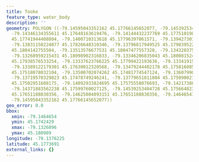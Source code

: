 ```yaml
---
title: Tooke
feature_type: water_body
description: ''
geometry: POLYGON ((-79.14595043352162 45.17766145652077, -79.14539253404728 45.17690516425235,
  -79.14346134355611 45.17648163619476, -79.14144432237769 45.17751019887093, -79.14028560808354
  45.17741944408804, -79.1400710313618 45.17796397061571, -79.1394273011984 45.17775221091794,
  -79.13831150224877 45.17826648310346, -79.13796817949525 45.17983952213055, -79.13565075090602
  45.1804142755504, -79.13513576677531 45.18047477557328, -79.13432037523467 45.18098902316833,
  -79.13268959215431 45.18098902316833, -79.13346206835043 45.18008152427798, -79.13380539110393
  45.17938576533254, -79.13337623766225 45.17799422193636, -79.13341915300589 45.17678415655769,
  -79.13389122179301 45.17630012320568, -79.13479244402178 45.17581608573929, -79.13556492021789
  45.17518078032104, -79.13500702074262 45.17481774547124, -79.13607990434862 45.17424293555906,
  -79.13719570329823 45.17478749246241, -79.13779651811804 45.17509002182555, -79.13904106310034
  45.17502951608175, -79.14092933824695 45.17575558076693, -79.14217388322929 45.17605810498647,
  -79.14371883562238 45.17599760027125, -79.14539253404728 45.17566482318755, -79.1457358568008
  45.17651188830356, -79.14625084093151 45.17651188830356, -79.14646541765326 45.17714717887148,
  -79.14595043352162 45.17766145652077))
geo_error: 0.0
bbox:
  xmin: -79.1464654
  ymin: 45.1742429
  xmax: -79.1326896
  ymax: 45.180989
longitude: -79.1376225
latitude: 45.1773691
external_links: {}
---
```

